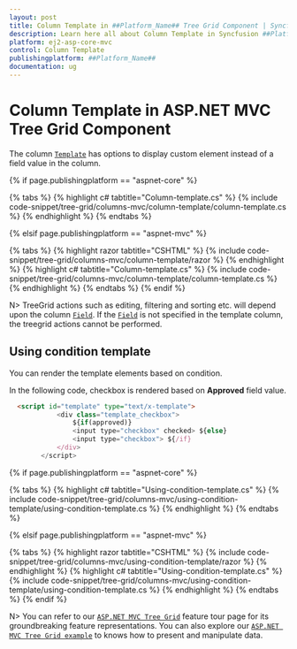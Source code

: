 ```yaml
---
layout: post
title: Column Template in ##Platform_Name## Tree Grid Component | Syncfusion
description: Learn here all about Column Template in Syncfusion ##Platform_Name## Tree Grid component of Syncfusion Essential JS 2 and more.
platform: ej2-asp-core-mvc
control: Column Template
publishingplatform: ##Platform_Name##
documentation: ug
---
```


# Column Template in ASP.NET MVC Tree Grid Component

The column [`Template`](https://help.syncfusion.com/cr/cref_files/aspnetcore-js2/Syncfusion.EJ2~Syncfusion.EJ2.TreeGrid.TreeGridColumn~Template.html) has options to display custom element instead of a field value in the column.

{% if page.publishingplatform == "aspnet-core" %}

{% tabs %}
{% highlight c# tabtitle="Column-template.cs" %}
{% include code-snippet/tree-grid/columns-mvc/column-template/column-template.cs %}
{% endhighlight %}
{% endtabs %}

{% elsif page.publishingplatform == "aspnet-mvc" %}

{% tabs %}
{% highlight razor tabtitle="CSHTML" %}
{% include code-snippet/tree-grid/columns-mvc/column-template/razor %}
{% endhighlight %}
{% highlight c# tabtitle="Column-template.cs" %}
{% include code-snippet/tree-grid/columns-mvc/column-template/column-template.cs %}
{% endhighlight %}
{% endtabs %}
{% endif %}



N> TreeGrid actions such as editing, filtering and sorting etc. will depend upon the column [`Field`](https://help.syncfusion.com/cr/aspnetcore-js2/Syncfusion.EJ2~Syncfusion.EJ2.TreeGrid.TreeGridColumn~Field.html). If the [`Field`](https://help.syncfusion.com/cr/aspnetcore-js2/Syncfusion.EJ2~Syncfusion.EJ2.TreeGrid.TreeGridColumn~Field.html) is not specified in the template column, the treegrid actions cannot be performed.

## Using condition template

You can render the template elements based on condition.

In the following code, checkbox is rendered based on **Approved** field value.

```html
  <script id="template" type="text/x-template">
            <div class="template_checkbox">
                ${if(approved)}
                <input type="checkbox" checked> ${else}
                <input type="checkbox"> ${/if}
            </div>
        </script>
```

{% if page.publishingplatform == "aspnet-core" %}

{% tabs %}
{% highlight c# tabtitle="Using-condition-template.cs" %}
{% include code-snippet/tree-grid/columns-mvc/using-condition-template/using-condition-template.cs %}
{% endhighlight %}
{% endtabs %}

{% elsif page.publishingplatform == "aspnet-mvc" %}

{% tabs %}
{% highlight razor tabtitle="CSHTML" %}
{% include code-snippet/tree-grid/columns-mvc/using-condition-template/razor %}
{% endhighlight %}
{% highlight c# tabtitle="Using-condition-template.cs" %}
{% include code-snippet/tree-grid/columns-mvc/using-condition-template/using-condition-template.cs %}
{% endhighlight %}
{% endtabs %}
{% endif %}



N> You can refer to our [`ASP.NET MVC Tree Grid`](https://www.syncfusion.com/aspnet-mvc-ui-controls/tree-grid) feature tour page for its groundbreaking feature representations. You can also explore our [`ASP.NET MVC Tree Grid example`](https://ej2.syncfusion.com/aspnetmvc/TreeGrid/Overview#/material) to knows how to present and manipulate data.